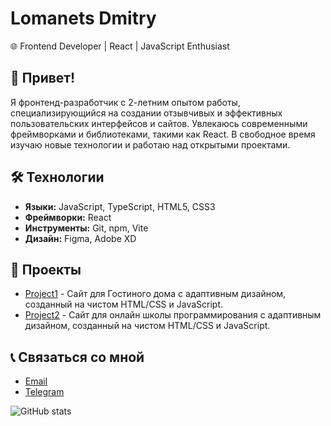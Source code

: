 # Lomanets Dmitry
🌐 Frontend Developer | React | JavaScript Enthusiast

## 👋 Привет!
Я фронтенд-разработчик с 2-летним опытом работы, специализирующийся на создании отзывчивых и эффективных пользовательских интерфейсов и сайтов. Увлекаюсь современными фреймворками и библиотеками, такими как React. В свободное время изучаю новые технологии и работаю над открытыми проектами.

## 🛠 Технологии
- **Языки:** JavaScript, TypeScript, HTML5, CSS3
- **Фреймворки:** React
- **Инструменты:** Git, npm, Vite
- **Дизайн:** Figma, Adobe XD

## 🚀 Проекты
- [Project1](https://github.com/Lomanets/guest_house) - Сайт для Гостиного дома с адаптивным дизайном, созданный на чистом HTML/CSS и JavaScript.
- [Project2](https://github.com/Lomanets/codeoflogic) - Сайт для онлайн школы программирования с адаптивным дизайном, созданный на чистом HTML/CSS и JavaScript.


## 📞 Связаться со мной
- [Email](mailto:dimalomanec@gmail.com)
- [Telegram](https://t.me/DmitriyLom/)

![GitHub stats](https://github-readme-stats.vercel.app/api?username=yourusername&show_icons=true&theme=radical)

